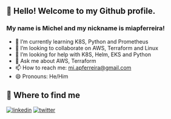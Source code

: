 
## 👋 Hello! Welcome to my Github profile.
### My name is Michel and my nickname is miapferreira!



- 🌱 I’m currently learning K8S, Python and Prometheus
- 👯 I’m looking to collaborate on AWS, Terraform and Linux
- 🤔 I’m looking for help with K8S, Helm, EKS and Python
- 💬 Ask me about AWS, Terraform 
- 📫 How to reach me: mi.apferreira@gmail.com
- 😄 Pronouns: He/Him

## 🔗 Where to find me 

[![linkedin](https://img.shields.io/badge/linkedin-0A66C2?style=for-the-badge&logo=linkedin&logoColor=white)](https://www.linkedin.com/in/michelapferreira/)
[![twitter](https://img.shields.io/badge/twitter-1DA1F2?style=for-the-badge&logo=twitter&logoColor=white)](https://twitter.com/MiFerreira8)


